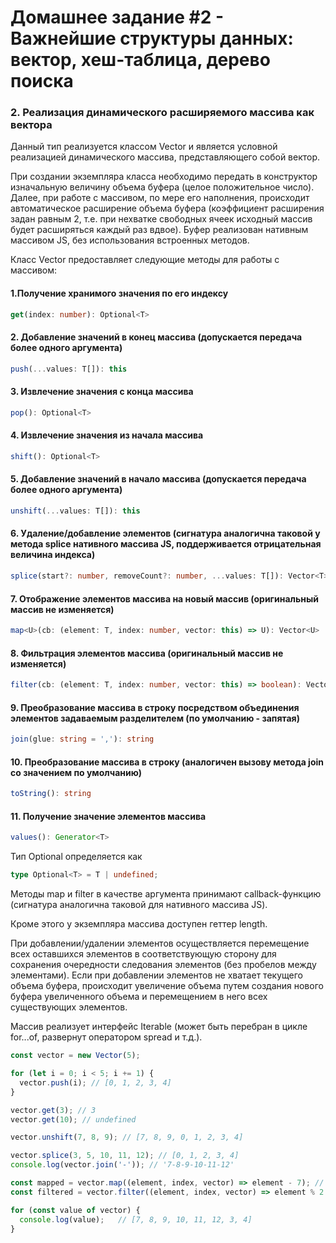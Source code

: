 # Домашнее задание #2 - Важнейшие структуры данных: вектор, хеш-таблица, дерево поиска

### 2. Реализация динамического расширяемого массива как вектора

Данный тип реализуется классом Vector и является условной реализацией динамического массива, представляющего собой вектор.

При создании экземпляра класса необходимо передать в конструктор изначальную величину объема буфера (целое положительное число). Далее, при работе с массивом, по мере его наполнения, происходит автоматическое расширение объема буфера (коэффициент расширения задан равным 2, т.е. при нехватке свободных ячеек исходный массив будет расширяться каждый раз вдвое). Буфер реализован нативным массивом JS, без использования встроенных методов.

Класс Vector предоставляет следующие методы для работы с массивом:

#### 1.Получение хранимого значения по его индексу

```ts
get(index: number): Optional<T>
```

#### 2. Добавление значений в конец массива (допускается передача более одного аргумента)

```ts
push(...values: T[]): this
```

#### 3. Извлечение значения с конца массива

```ts
pop(): Optional<T>
```

#### 4. Извлечение значения из начала массива

```ts
shift(): Optional<T>
```

#### 5. Добавление значений в начало массива (допускается передача более одного аргумента)

```ts
unshift(...values: T[]): this
```

#### 6. Удаление/добавление элементов (сигнатура аналогична таковой у метода splice нативного массива JS, поддерживается отрицательная величина индекса)

```ts
splice(start?: number, removeCount?: number, ...values: T[]): Vector<T>
```

#### 7. Отображение элементов массива на новый массив (оригинальный массив не изменяется)

```ts
map<U>(cb: (element: T, index: number, vector: this) => U): Vector<U>
```

#### 8. Фильтрация элементов массива (оригинальный массив не изменяется)

```ts
filter(cb: (element: T, index: number, vector: this) => boolean): Vector<T>
```

#### 9. Преобразование массива в строку посредством объединения элементов задаваемым разделителем (по умолчанию - запятая)

```ts
join(glue: string = ','): string
```

#### 10. Преобразование массива в строку (аналогичен вызову метода join со значением по умолчанию)

```ts
toString(): string
```

#### 11. Получение значение элементов массива

```ts
values(): Generator<T>
```

Тип Optional определяется как

```ts
type Optional<T> = T | undefined;
```

Методы map и filter в качестве аргумента принимают callback-функцию (сигнатура аналогична таковой для нативного массива JS).

Кроме этого у экземпляра массива доступен геттер length.

При добавлении/удалении элементов осуществляется перемещение всех оставшихся элементов в соответствующую сторону для сохранения очередности следования элементов (без пробелов между элементами). Если при добавлении элементов не хватает текущего объема буфера, происходит увеличение объема путем создания нового буфера увеличенного объема и перемещением в него всех существующих элементов.

Массив реализует интерфейс Iterable (может быть перебран в цикле for...of, развернут оператором spread и т.д.).

```js
const vector = new Vector(5);

for (let i = 0; i < 5; i += 1) {
  vector.push(i); // [0, 1, 2, 3, 4]
}

vector.get(3); // 3
vector.get(10); // undefined

vector.unshift(7, 8, 9); // [7, 8, 9, 0, 1, 2, 3, 4]

vector.splice(3, 5, 10, 11, 12); // [0, 1, 2, 3, 4]
console.log(vector.join('-')); // '7-8-9-10-11-12'

const mapped = vector.map((element, index, vector) => element - 7); // [0, 1, 2, 3, 4, 5]
const filtered = vector.filter((element, index, vector) => element % 2 !== 0); // [7, 9, 11]

for (const value of vector) {
  console.log(value);   // [7, 8, 9, 10, 11, 12, 3, 4]
}
```
